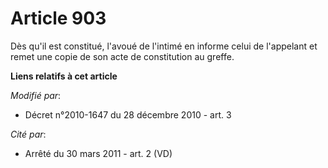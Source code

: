 # Article 903

Dès qu'il est constitué, l'avoué de l'intimé en informe celui de l'appelant et remet une copie de son acte de constitution au
greffe.

**Liens relatifs à cet article**

_Modifié par_:

  - Décret n°2010-1647 du 28 décembre 2010 - art. 3

_Cité par_:

  - Arrêté du 30 mars 2011 - art. 2 (VD)
